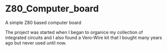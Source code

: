 # Z80_Computer_board
A simple Z80 based computer board

The project was started when I began to organice my collection of integrated
circuits and I also found a Vero-Wire kit that I bought many years ago but never
used until now.
